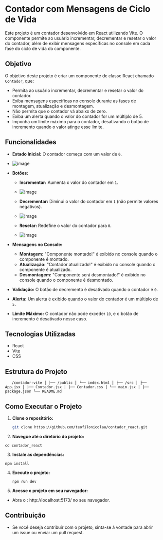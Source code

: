 # Contador com Mensagens de Ciclo de Vida

Este projeto é um contador desenvolvido em React utilizando Vite. O componente permite ao usuário incrementar, decrementar e resetar o valor do contador, além de exibir mensagens específicas no console em cada fase do ciclo de vida do componente.

## Objetivo

O objetivo deste projeto é criar um componente de classe React chamado `Contador`, que:

- Permita ao usuário incrementar, decrementar e resetar o valor do contador.
- Exiba mensagens específicas no console durante as fases de montagem, atualização e desmontagem.
- Não permita que o contador vá abaixo de zero.
- Exiba um alerta quando o valor do contador for um múltiplo de 5.
- Imponha um limite máximo para o contador, desativando o botão de incremento quando o valor atinge esse limite.

## Funcionalidades

- **Estado Inicial:** O contador começa com um valor de `0`.
- ![image](https://github.com/user-attachments/assets/12007cca-9d3f-4b0c-88c9-e99c0b840e61)

- **Botões:**
  - **Incrementar:** Aumenta o valor do contador em `1`.
  - ![image](https://github.com/user-attachments/assets/798a14e7-f027-4392-86f9-8e2b5119d5ff)

  - **Decrementar:** Diminui o valor do contador em `1` (não permite valores negativos).
  - ![image](https://github.com/user-attachments/assets/4bc485c0-f7f7-44f2-841c-537b15a57711)

  - **Resetar:** Redefine o valor do contador para `0`.
  - ![image](https://github.com/user-attachments/assets/7c6f5b1c-8296-44c1-ae85-76696027d59b)

- **Mensagens no Console:**
  - **Montagem:** "Componente montado!" é exibido no console quando o componente é montado.
  - **Atualização:** "Contador atualizado!" é exibido no console quando o componente é atualizado.
  - **Desmontagem:** "Componente será desmontado!" é exibido no console quando o componente é desmontado.
- **Validação:** O botão de decremento é desativado quando o contador é `0`.
- **Alerta:** Um alerta é exibido quando o valor do contador é um múltiplo de `5`.
- **Limite Máximo:** O contador não pode exceder `10`, e o botão de incremento é desativado nesse caso.

## Tecnologias Utilizadas

- React
- Vite
- CSS

## Estrutura do Projeto

```
   /contador-vite │ ├── /public │ └── index.html │ ├── /src │ ├── App.jsx │ ├── Contador.jsx │ ├── Contador.css │ └── main.jsx │ ├── package.json └── README.md

```
## Como Executar o Projeto

1. **Clone o repositório:**
   ```bash
   git clone https://github.com/teofilonicolau/contador_react.git
   
    ```
2. **Navegue até o diretório do projeto:**

  ```
cd contador_react

  ```
3. **Instale as dependências:**

  ```
npm install

  ```
4. **Execute o projeto:**

   ```
   npm run dev

   ```
5. **Acesse o projeto em seu navegador:**

- Abra o : http://localhost:5173/ no seu navegador.

## Contribuição
 - Se você deseja contribuir com o projeto, sinta-se à vontade para abrir um issue ou enviar um pull request.
   



